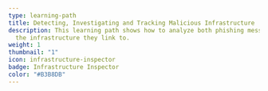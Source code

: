 ```yaml
---
type: learning-path
title: Detecting, Investigating and Tracking Malicious Infrastructure
description: This learning path shows how to analyze both phishing messages and
  the infrastructure they link to.
weight: 1
thumbnail: "1"
icon: infrastructure-inspector
badge: Infrastructure Inspector
color: "#B3B8DB"
---
```

